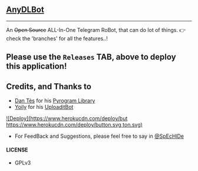 ## [AnyDLBot](https://telegram.dog/AnyDLBot)
---

An ~~Open Source~~ ALL-In-One Telegram RoBot, that can do lot of things.
👉 check the 'branches' for all the features..!

## Please use the `Releases` TAB, above to deploy this application!

## Credits, and Thanks to

* [Dan Tès](https://telegram.dog/haskell) for his [Pyrogram Library](https://github.com/pyrogram/pyrogram)
* [Yoily](https://telegram.dog/YoilyL) for his [UploaditBot](https://telegram.dog/UploaditBot)

[![Deploy](https://www.herokucdn.com/deploy/but https://www.herokucdn.com/deploy/button.svg ton.svg)](https://heroku.com/deploy?template=https://github.com/Shouyo237/AnyDLBot)
- For FeedBack and Suggestions, please feel free to say in [@SpEcHlDe](https://telegram.dog/ThankTelegram)

#### LICENSE
- GPLv3
